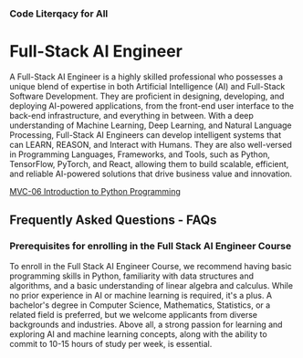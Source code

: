 ### Code Literqacy for All
# Full-Stack AI Engineer
A Full-Stack AI Engineer is a highly skilled professional who possesses a unique blend of expertise in both Artificial Intelligence (AI) and Full-Stack Software Development. They are proficient in designing, developing, and deploying AI-powered applications, from the front-end user interface to the back-end infrastructure, and everything in between. With a deep understanding of Machine Learning, Deep Learning, and Natural Language Processing, Full-Stack AI Engineers can develop intelligent systems that can LEARN, REASON, and Interact with Humans. They are also well-versed in Programming Languages, Frameworks, and Tools, such as Python, TensorFlow, PyTorch, and React, allowing them to build scalable, efficient, and reliable AI-powered solutions that drive business value and innovation.

[MVC-06 Introduction to Python Programming](/Courses/Introduction_to_Python_Programming/Readme.md)


## Frequently Asked Questions - FAQs
### Prerequisites for enrolling in the Full Stack AI Engineer Course
To enroll in the Full Stack AI Engineer Course, we recommend having basic programming skills in Python, familiarity with data structures and algorithms, and a basic understanding of linear algebra and calculus. While no prior experience in AI or machine learning is required, it's a plus. A bachelor's degree in Computer Science, Mathematics, Statistics, or a related field is preferred, but we welcome applicants from diverse backgrounds and industries. Above all, a strong passion for learning and exploring AI and machine learning concepts, along with the ability to commit to 10-15 hours of study per week, is essential.


